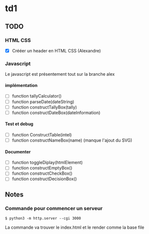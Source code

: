 # td1

## TODO

### HTML CSS

- [X] Crééer un header en HTML CSS (Alexandre)

### Javascript

Le javascript est présentement tout sur la branche alex

#### implémentation
- [ ] function tallyCalculator()
- [ ] function parseDate(dateString)
- [ ] function constructTallyBox(tally)
- [ ] function constructDateBox(dateInformation)

#### Test et debug

- [ ] function ConstructTable(intel)
- [ ] function constructNameBox(name) (manque l'ajout du SVG)

#### Documenter

- [ ] function toggleDiplay(htmlElement)
- [ ] function constructEmptyBox()
- [ ] function constructCheckBox()
- [ ] function constructDecisionBox()

## Notes

### Commande pour commencer un serveur

	$ python3 -m http.server --cgi 3000

La commande va trouver le index.html et le render comme la base file
